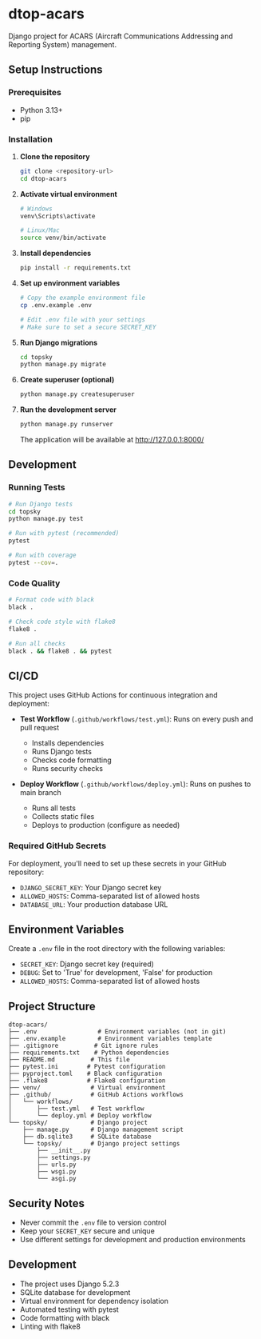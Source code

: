 # dtop-acars

Django project for ACARS (Aircraft Communications Addressing and Reporting System) management.

## Setup Instructions

### Prerequisites
- Python 3.13+
- pip

### Installation

1. **Clone the repository**
   ```bash
   git clone <repository-url>
   cd dtop-acars
   ```

2. **Activate virtual environment**
   ```bash
   # Windows
   venv\Scripts\activate
   
   # Linux/Mac
   source venv/bin/activate
   ```

3. **Install dependencies**
   ```bash
   pip install -r requirements.txt
   ```

4. **Set up environment variables**
   ```bash
   # Copy the example environment file
   cp .env.example .env
   
   # Edit .env file with your settings
   # Make sure to set a secure SECRET_KEY
   ```

5. **Run Django migrations**
   ```bash
   cd topsky
   python manage.py migrate
   ```

6. **Create superuser (optional)**
   ```bash
   python manage.py createsuperuser
   ```

7. **Run the development server**
   ```bash
   python manage.py runserver
   ```

   The application will be available at http://127.0.0.1:8000/

## Development

### Running Tests
```bash
# Run Django tests
cd topsky
python manage.py test

# Run with pytest (recommended)
pytest

# Run with coverage
pytest --cov=.
```

### Code Quality
```bash
# Format code with black
black .

# Check code style with flake8
flake8 .

# Run all checks
black . && flake8 . && pytest
```

## CI/CD

This project uses GitHub Actions for continuous integration and deployment:

- **Test Workflow** (`.github/workflows/test.yml`): Runs on every push and pull request
  - Installs dependencies
  - Runs Django tests
  - Checks code formatting
  - Runs security checks

- **Deploy Workflow** (`.github/workflows/deploy.yml`): Runs on pushes to main branch
  - Runs all tests
  - Collects static files
  - Deploys to production (configure as needed)

### Required GitHub Secrets

For deployment, you'll need to set up these secrets in your GitHub repository:

- `DJANGO_SECRET_KEY`: Your Django secret key
- `ALLOWED_HOSTS`: Comma-separated list of allowed hosts
- `DATABASE_URL`: Your production database URL

## Environment Variables

Create a `.env` file in the root directory with the following variables:

- `SECRET_KEY`: Django secret key (required)
- `DEBUG`: Set to 'True' for development, 'False' for production
- `ALLOWED_HOSTS`: Comma-separated list of allowed hosts

## Project Structure

```
dtop-acars/
├── .env                 # Environment variables (not in git)
├── .env.example         # Environment variables template
├── .gitignore          # Git ignore rules
├── requirements.txt    # Python dependencies
├── README.md          # This file
├── pytest.ini        # Pytest configuration
├── pyproject.toml    # Black configuration
├── .flake8           # Flake8 configuration
├── venv/              # Virtual environment
├── .github/           # GitHub Actions workflows
│   └── workflows/
│       ├── test.yml   # Test workflow
│       └── deploy.yml # Deploy workflow
└── topsky/            # Django project
    ├── manage.py      # Django management script
    ├── db.sqlite3     # SQLite database
    └── topsky/        # Django project settings
        ├── __init__.py
        ├── settings.py
        ├── urls.py
        ├── wsgi.py
        └── asgi.py
```

## Security Notes

- Never commit the `.env` file to version control
- Keep your `SECRET_KEY` secure and unique
- Use different settings for development and production environments

## Development

- The project uses Django 5.2.3
- SQLite database for development
- Virtual environment for dependency isolation
- Automated testing with pytest
- Code formatting with black
- Linting with flake8
